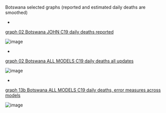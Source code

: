 Botswana selected graphs (reported and estimated daily deaths are smoothed) 

*

[graph 02 Botswana JOHN C19 daily deaths reported](https://github.com/pourmalek/CovidLongitudinal/blob/main/output/countries/Botswana/graph%2002%20Botswana%20JOHN%20C19%20daily%20deaths%20reported.pdf)

![image](https://github.com/pourmalek/CovidLongitudinal/assets/30849720/81ec44f6-d7d7-466b-a204-1005e711aa04)

*

[graph 02 Botswana ALL MODELS C19 daily deaths all updates](https://github.com/pourmalek/CovidLongitudinal/blob/main/output/countries/Botswana/graph%2002%20Botswana%20ALL%20MODELS%20C19%20daily%20deaths%20all%20updates.pdf)

![image](https://github.com/pourmalek/CovidLongitudinal/assets/30849720/32918c40-8f87-4ffd-9d8a-0770cba25841)

*

[graph 13b Botswana ALL MODELS C19 daily deaths, error measures across models](https://github.com/pourmalek/CovidLongitudinal/blob/main/output/countries/Botswana/graph%2013b%20Botswana%20ALL%20MODELS%20C19%20daily%20deaths%2C%20error%20measures%20across%20models.pdf)

![image](https://github.com/pourmalek/CovidLongitudinal/assets/30849720/e1af44c0-7894-462e-ae79-a94c30a7a54c)

